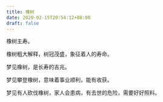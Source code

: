 ```yaml
---
title: 橡树
date: 2020-02-15T20:54:12+08:00
draft: false
---
```


橡树主寿。



橡树粗大解释，树冠茂盛，象征着人的寿命。



梦见橡树，是长寿的吉兆。



梦见攀登橡树，意味着事业顺利，能有收获。



梦见有人砍伐橡树，家人会患病，有去世的危险，需要好好照料。

